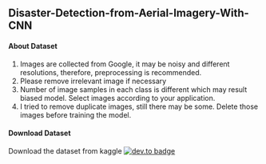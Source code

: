## Disaster-Detection-from-Aerial-Imagery-With-CNN

#### About Dataset
1. Images are collected from Google, it may be noisy and different resolutions, therefore, preprocessing is recommended.
2. Please remove irrelevant image if necessary
3. Number of image samples in each class is different which may result biased model. Select images according to your application.
4. I tried to remove duplicate images, still there may be some. Delete those images before training the model.

#### Download Dataset
Download the dataset from kaggle
[![dev.to badge](https://img.shields.io/badge/kaggle-arbethi-%230177B5?style=flat&logo=kaggle)](https://www.kaggle.com/arbethi/disaster-detection-from-aerial-imagery-with-cnn
)

